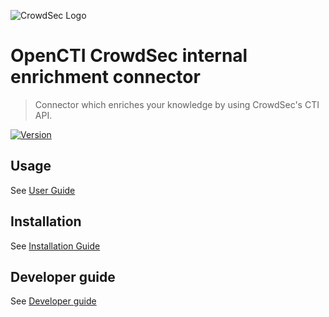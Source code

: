 ![CrowdSec Logo](https://raw.githubusercontent.com/crowdsecurity/cs-opencti-internal-enrichment-connector/main/docs/images/logo_crowdsec.png)

# OpenCTI CrowdSec internal enrichment connector

> Connector which enriches your knowledge by using CrowdSec's CTI API.

[![Version](https://img.shields.io/github/v/release/crowdsecurity/cs-opencti-internal-enrichment-connector)](https://github.com/crowdsecurity/cs-opencti-internal-enrichment-connector/releases/)


## Usage

See [User Guide](https://github.com/crowdsecurity/cs-opencti-internal-enrichment-connector/blob/main/docs/USER_GUIDE.md)

## Installation

See [Installation Guide](https://github.com/crowdsecurity/cs-opencti-internal-enrichment-connector/blob/main/docs/INSTALLATION_GUIDE.md)

## Developer guide

See [Developer guide](https://github.com/crowdsecurity/cs-opencti-internal-enrichment-connector/blob/main/docs/DEVELOPER.md)





